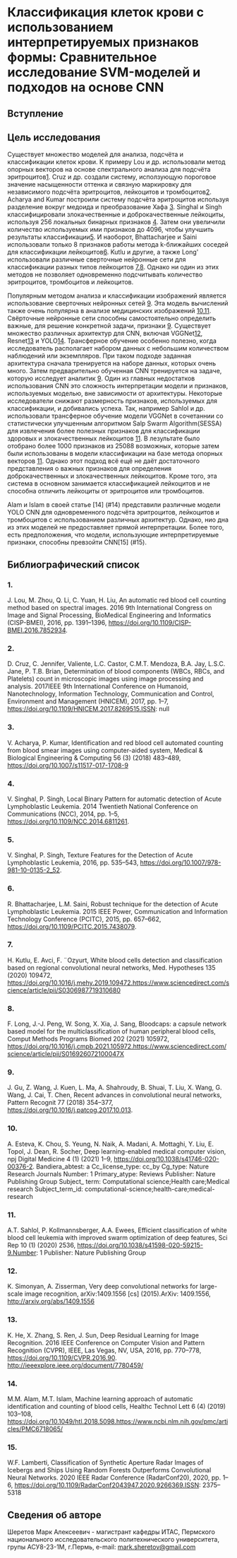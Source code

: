 # Классификация клеток крови с использованием интерпретируемых признаков формы: Сравнительное исследование SVM-моделей и подходов на основе CNN

## Вступление

## Цель исследования
Существует множество моделей для анализа, подсчёта и классификации клеток крови. К примеру Lou и др. использовали метод опорных векторов на основе спектрального анализа для подсчёта эритроцитов[1](#1). Cruz и др. создали систему, исползующую пороговое значение насыщенности оттенка и связную маркировку для независимого подсчёта эритроцитов, лейкоцитов и тромбоцитов[2](#2). Acharya and Kumar построили систему подсчёта эритроцитов используя разделение вокруг медоида и преобразование Хафа [3](#3). Singhal и Singh классифицировали злокачественные и доброкачественные лейкоциты, используя 256 локальных бинарных признаков [4](#4). Затем они увеличили количество используемых ими признаков до 4096, чтобы улучшить результаты классификации[5](#5). И наоборот, Bhattacharjee и Saini использовали только 8 признаков работы метода k-ближайших соседей для классификации лейкоцитов[6](#6). Kutlu и другие, а также Long' использовали различные сверточные нейронные сети для классификации разных типов лейкоцитов [7](#7),[8](#8). Однако ни один из этих методов не позволяет одновременно подсчитывать количество эритроцитов, тромбоцитов и лейкоцитов.

Популярным методом анализа и классификации изображений является использование сверточных нейронных сетей [9](#9). Эта модель вычислений также очень популярна в анализе медицинских изображений [10](#10),[11](#11). Свёрточные нейронные сети способны самостоятельно определить важные, для решение конкретной задачи, признаки [9](#9). Существует множество различных архитектур для CNN, включая VGGNet[12](#12), Resnet[13](#13) и YOLO[14](#14). Трансферное обучение особенно полезно, когда исследователь располагает набором данных с небольшим количеством наблюдений или экземпляров. При таком подходе заданная архитектура сначала тренируется на наборе данных, которых очень много. Затем предварительно обученная CNN тренируется на задаче, которую исследует аналитик [9](#9).
Один из главных недостатков использования CNN это сложность интерпретации модели и признаков, используемых моделью, вне зависимости от архитектуры. Некоторые исследователи снижают размерность признаков, используемых для классификации, и добивались успеха. Так, например Sahlol и др. использовали трансферное обучение модели VGGNet в сочетаннии со статистически улучшенным алгоритмом Salp Swarm Algorithm(SESSA) для извлечения более полезных признаков для классификации здоровых и злокачественных лейкоцитов [11](#11). В лезультате было отобрано более 1000 признаков из 25088 возможных, которые затем были использованы в модели классификации на базе метода опорных векторов [11](#11). Однако этот подход всё ещё не даёт достаточного представления о важных признаков для определения доброкачественных и злокачественных лейкоцитов. Кроме того, эта система в основном занимается классификацией лейкоцитов и не способна отличить лейкоциты от эритроцитов или тромбоцитов.

Alam и Islam в своей статье [14] (#14) представили различные модели YOLO CNN для одновременного подсчёта эритроцитов, лейкоцитов и тромбоцитов с использованием различных архитектур. Однако, нио дна из этих моделей не предоставляет прямой интерпретации. Более того, есть предположения, что модели, использующие интерпретируемые признаки, способны превзойти CNN[15] (#15).


## Библиографический список

### 1.  
J. Lou, M. Zhou, Q. Li, C. Yuan, H. Liu, An automatic red blood cell counting method based on spectral images. 2016 9th International Congress on Image and Signal Processing, BioMedical Engineering and Informatics (CISP-BMEI), 2016, pp. 1391–1396, https://doi.org/10.1109/CISP-BMEI.2016.7852934.

### 2. 
D. Cruz, C. Jennifer, Valiente, L.C. Castor, C.M.T. Mendoza, B.A. Jay, L.S.C. Jane, P.
T.B. Brian, Determination of blood components (WBCs, RBCs, and Platelets) count
in microscopic images using image processing and analysis. 2017IEEE 9th
International Conference on Humanoid, Nanotechnology, Information Technology,
Communication and Control, Environment and Management (HNICEM), 2017,
pp. 1–7, https://doi.org/10.1109/HNICEM.2017.8269515.ISSN: null

### 3. 
V. Acharya, P. Kumar, Identification and red blood cell automated counting from
blood smear images using computer-aided system, Medical & Biological
Engineering & Computing 56 (3) (2018) 483–489, https://doi.org/10.1007/s11517-017-1708-9

### 4.
V. Singhal, P. Singh, Local Binary Pattern for automatic detection of Acute
Lymphoblastic Leukemia. 2014 Twentieth National Conference on
Communications (NCC), 2014, pp. 1–5, https://doi.org/10.1109/NCC.2014.6811261.

### 5.
V. Singhal, P. Singh, Texture Features for the Detection of Acute Lymphoblastic
Leukemia, 2016, pp. 535–543, https://doi.org/10.1007/978-981-10-0135-2_52.

### 6.
R. Bhattacharjee, L.M. Saini, Robust technique for the detection of Acute
Lymphoblastic Leukemia. 2015 IEEE Power, Communication and Information
Technology Conference (PCITC), 2015, pp. 657–662, https://doi.org/10.1109/PCITC.2015.7438079.

### 7.
H. Kutlu, E. Avci, F. ¨Ozyurt, White blood cells detection and classification based on
regional convolutional neural networks, Med. Hypotheses 135 (2020) 109472,
https://doi.org/10.1016/j.mehy.2019.109472.https://www.sciencedirect.com/science/article/pii/S0306987719310680

### 8. 
F. Long, J.-J. Peng, W. Song, X. Xia, J. Sang, Bloodcaps: a capsule network based
model for the multiclassification of human peripheral blood cells, Comput Methods
Programs Biomed 202 (2021) 105972, https://doi.org/10.1016/j.cmpb.2021.105972.https://www.sciencedirect.com/science/article/pii/S016926072100047X

### 9.
J. Gu, Z. Wang, J. Kuen, L. Ma, A. Shahroudy, B. Shuai, T. Liu, X. Wang, G. Wang,
J. Cai, T. Chen, Recent advances in convolutional neural networks, Pattern
Recognit 77 (2018) 354–377, https://doi.org/10.1016/j.patcog.2017.10.013.

### 10.
A. Esteva, K. Chou, S. Yeung, N. Naik, A. Madani, A. Mottaghi, Y. Liu, E. Topol, J. Dean, R. Socher, Deep learning-enabled medical computer vision, npj Digital Medicine 4 (1) (2021) 1–9, https://doi.org/10.1038/s41746-020-00376-2.
Bandiera_abtest: a Cc_license_type: cc_by Cg_type: Nature Research Journals
Number: 1 Primary_atype: Reviews Publisher: Nature Publishing Group Subject_
term: Computational science;Health care;Medical research Subject_term_id:
computational-science;health-care;medical-research

### 11. 
A.T. Sahlol, P. Kollmannsberger, A.A. Ewees, Efficient classification of white blood
cell leukemia with improved swarm optimization of deep features, Sci Rep 10 (1)
(2020) 2536, https://doi.org/10.1038/s41598-020-59215-9.Number: 1 Publisher:
Nature Publishing Group

### 12.
K. Simonyan, A. Zisserman, Very deep convolutional networks for large-scale image recognition, arXiv:1409.1556 [cs] (2015).ArXiv: 1409.1556, http://arxiv.org/abs/1409.1556

### 13. 
K. He, X. Zhang, S. Ren, J. Sun, Deep Residual Learning for Image Recognition. 2016 IEEE Conference on Computer Vision and Pattern Recognition (CVPR), IEEE, Las Vegas, NV, USA, 2016, pp. 770–778, https://doi.org/10.1109/CVPR.2016.90.
http://ieeexplore.ieee.org/document/7780459/

### 14.
M.M. Alam, M.T. Islam, Machine learning approach of automatic identification and counting of blood cells, Healthc Technol Lett 6 (4) (2019) 103–108, https://doi.org/10.1049/htl.2018.5098.https://www.ncbi.nlm.nih.gov/pmc/articles/PMC6718065/

### 15.
W.F. Lamberti, Classification of Synthetic Aperture Radar Images of Icebergs and Ships Using Random Forests Outperforms Convolutional Neural Networks. 2020 IEEE Radar Conference (RadarConf20), 2020, pp. 1–6, https://doi.org/10.1109/RadarConf2043947.2020.9266369.ISSN: 2375–5318

## Сведения об авторе
Шеретов Марк Алексеевич - магистрант кафедры ИТАС, Пермского национального исследовательского политехнического университета, групы АСУ8-23-1М, г.Пермь, e-mail: mark.sheretov@gmail.com 